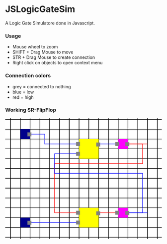 # JSLogicGateSim

A Logic Gate Simulatore done in Javascript.

### Usage
- Mouse wheel to zoom
- SHIFT + Drag Mouse to move
- STR + Drag Mouse to create connection
- Right click on objects to open context menu

### Connection colors
- grey = connected to nothing
- blue = low
- red = high

### Working SR-FlipFlop
![Image](flip_flop_with_nor.PNG)
